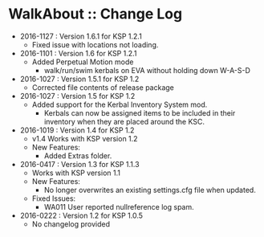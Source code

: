 # WalkAbout :: Change Log

* 2016-1127 : Version 1.6.1 for KSP 1.2.1
	- Fixed issue with locations not loading. 
* 2016-1101 : Version 1.6 for KSP 1.2.1
	- Added Perpetual Motion mode
		- walk/run/swim kerbals on EVA without holding down W-A-S-D
* 2016-1027 : Version 1.5.1 for KSP 1.2
	- Corrected file contents of release package
* 2016-1027 : Version 1.5 for KSP 1.2
	- Added support for the Kerbal Inventory System mod.
		- Kerbals can now be assigned items to be included in their inventory when they are placed around the KSC.
* 2016-1019 : Version 1.4 for KSP 1.2
	- v1.4 Works with KSP version 1.2
	- New Features:
		- Added Extras folder.
* 2016-0417 : Version 1.3 for KSP 1.1.3
	- Works with KSP version 1.1
	- New Features:
		- No longer overwrites an existing settings.cfg file when updated.
	- Fixed Issues:
		- WA011 User reported nullreference log spam.
* 2016-0222 : Version 1.2 for KSP 1.0.5
	- No changelog provided
